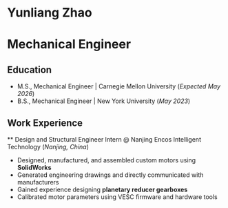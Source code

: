 # Yunliang Zhao
# Mechanical Engineer
## Education							       		
- M.S., Mechanical Engineer	| Carnegie Mellon University (_Expected May 2026_)  			        		
- B.S., Mechanical Engineer | New York University (_May 2023_)

## Work Experience
** Design and Structural Engineer Intern @ Nanjing Encos Intelligent Technology (_Nanjing, China_)
- Designed, manufactured, and assembled custom motors using **SolidWorks**
- Generated engineering drawings and directly communicated with manufacturers
- Gained experience designing **planetary reducer gearboxes**
- Calibrated motor parameters using VESC firmware and hardware tools
